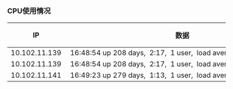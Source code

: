### <a name="memorycheck">CPU使用情况</a>


IP | 数据 | 备注 | 执行命令
-----|-----|-----|-----
10.102.11.139 | &nbsp;16:48:54&nbsp;up&nbsp;208&nbsp;days,&nbsp;&nbsp;2:17,&nbsp;&nbsp;1&nbsp;user,&nbsp;&nbsp;load&nbsp;average:&nbsp;0.07,&nbsp;0.04,&nbsp;0.05<br> | test1 | uptime
10.102.11.139 | &nbsp;16:48:54&nbsp;up&nbsp;208&nbsp;days,&nbsp;&nbsp;2:17,&nbsp;&nbsp;1&nbsp;user,&nbsp;&nbsp;load&nbsp;average:&nbsp;0.07,&nbsp;0.04,&nbsp;0.05<br> | test1 | uptime
10.102.11.141 | &nbsp;16:49:23&nbsp;up&nbsp;279&nbsp;days,&nbsp;&nbsp;1:13,&nbsp;&nbsp;1&nbsp;user,&nbsp;&nbsp;load&nbsp;average:&nbsp;0.17,&nbsp;0.19,&nbsp;0.23<br> | test2 | uptime
